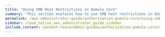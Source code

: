 ```yaml
---
title: "Using SMB Host Restrictions in Qumulo Core"
summary: "This section explains how to use SMB host restrictions in Qumulo Core to provide fine-grained control of access to SMB shares, based on client IP address ranges."
permalink: /aws-administrator-guide/authorization-qumulo-core/using-smb-host-restrictions.html
sidebar: cloud_native_aws_administrator_guide_sidebar
include_content: content-reuse/admin-guides/authorization-qumulo-core/using-smb-host-restrictions.md
---
```

